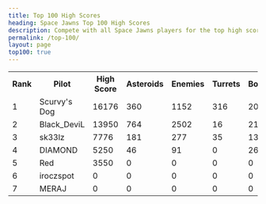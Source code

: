```yaml
---
title: Top 100 High Scores
heading: Space Jawns Top 100 High Scores
description: Compete with all Space Jawns players for the top high score!
permalink: /top-100/
layout: page
top100: true
---
```


<div class="table margin-bottom">
    <table id="top-100" class="high-score">
      <tbody><tr>
        <th>Rank</th>
        <th>Pilot</th>
        <th>High Score</th>
        <th>Asteroids</th>
        <th>Enemies</th>
        <th>Turrets</th>
        <th>Bonuses</th>
        <th>Powerups</th>
        <th>Top Level</th>
        <th>Time Played</th>
      </tr>
      <tr>
          <td>1</td><td>Scurvy's Dog</td>
          <td>16176</td>
          <td>360</td>
          <td>1152</td>
          <td>316</td>
          <td>205</td>
          <td>221</td>
          <td>5</td>
          <td>1182492818</td>
      </tr>
      <tr>
          <td>2</td>
          <td>Black_DeviL</td>
          <td>13950</td>
          <td>764</td>
          <td>2502</td>
          <td>16</td>
          <td>21</td>
          <td>18</td>
          <td>5</td>
          <td>1193124476</td>
      </tr>
      <tr>
          <td>3</td>
          <td>sk33lz</td>
          <td>7776</td>
          <td>181</td>
          <td>277</td>
          <td>35</td>
          <td>13</td>
          <td>17</td>
          <td>3</td>
          <td>1158546771</td>
      </tr>
      <tr>
          <td>4</td>
          <td>DIAMOND</td>
          <td>5250</td>
          <td>46</td>
          <td>91</td>
          <td>0</td>
          <td>26</td>
          <td>46</td>
          <td>2</td>
          <td>1163028738</td>
      </tr>
      <tr><td>5</td>
          <td>Red</td>
          <td>3550</td>
          <td>0</td>
          <td>0</td>
          <td>0</td>
          <td>0</td>
          <td>0</td>
          <td>1</td>
          <td>1108471035</td>
      </tr>
      <tr>
          <td>6</td>
          <td>iroczspot</td>
          <td>0</td>
          <td>0</td>
          <td>0</td>
          <td>0</td>
          <td>0</td>
          <td>0</td>
          <td>1</td>
          <td>0</td>
      </tr>
      <tr>
          <td>7</td>
          <td>MERAJ</td>
          <td>0</td>
          <td>0</td>
          <td>0</td>
          <td>0</td>
          <td>0</td>
          <td>0</td>
          <td>1</td>
          <td>0</td>
      </tr>
    </tbody>
  </table>
</div>

